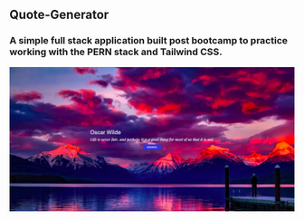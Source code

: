 ## Quote-Generator

### A simple full stack application built post bootcamp to practice working with the PERN stack and Tailwind CSS.

![picture](https://github.com/danielAwale/quote-generator/blob/master/client/public/screenshot.png)